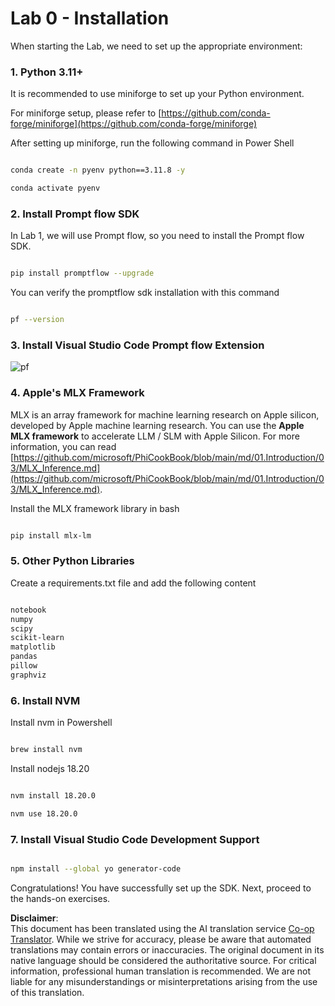 <!--
CO_OP_TRANSLATOR_METADATA:
{
  "original_hash": "4b16264917d9b93169745d92b8ce8c65",
  "translation_date": "2025-07-09T19:35:41+00:00",
  "source_file": "md/02.Application/02.Code/Phi3/VSCodeExt/HOL/Apple/01.Installations.md",
  "language_code": "en"
}
-->
# **Lab 0 - Installation**

When starting the Lab, we need to set up the appropriate environment:

### **1. Python 3.11+**

It is recommended to use miniforge to set up your Python environment.

For miniforge setup, please refer to [https://github.com/conda-forge/miniforge](https://github.com/conda-forge/miniforge)

After setting up miniforge, run the following command in Power Shell

```bash

conda create -n pyenv python==3.11.8 -y

conda activate pyenv

```

### **2. Install Prompt flow SDK**

In Lab 1, we will use Prompt flow, so you need to install the Prompt flow SDK.

```bash

pip install promptflow --upgrade

```

You can verify the promptflow sdk installation with this command

```bash

pf --version

```

### **3. Install Visual Studio Code Prompt flow Extension**

![pf](../../../../../../../../../imgs/02/vscodeext/pf_ext.png)

### **4. Apple's MLX Framework**

MLX is an array framework for machine learning research on Apple silicon, developed by Apple machine learning research. You can use the **Apple MLX framework** to accelerate LLM / SLM with Apple Silicon. For more information, you can read [https://github.com/microsoft/PhiCookBook/blob/main/md/01.Introduction/03/MLX_Inference.md](https://github.com/microsoft/PhiCookBook/blob/main/md/01.Introduction/03/MLX_Inference.md).

Install the MLX framework library in bash

```bash

pip install mlx-lm

```

### **5. Other Python Libraries**

Create a requirements.txt file and add the following content

```txt

notebook
numpy 
scipy 
scikit-learn 
matplotlib 
pandas 
pillow 
graphviz

```

### **6. Install NVM**

Install nvm in Powershell

```bash

brew install nvm

```

Install nodejs 18.20

```bash

nvm install 18.20.0

nvm use 18.20.0

```

### **7. Install Visual Studio Code Development Support**

```bash

npm install --global yo generator-code

```

Congratulations! You have successfully set up the SDK. Next, proceed to the hands-on exercises.

**Disclaimer**:  
This document has been translated using the AI translation service [Co-op Translator](https://github.com/Azure/co-op-translator). While we strive for accuracy, please be aware that automated translations may contain errors or inaccuracies. The original document in its native language should be considered the authoritative source. For critical information, professional human translation is recommended. We are not liable for any misunderstandings or misinterpretations arising from the use of this translation.